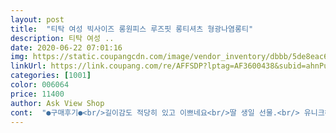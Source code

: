 ```yaml
---
layout: post 
title:  "티탁 여성 빅사이즈 롱원피스 루즈핏 롱티셔츠 형광나염롱티" 
description: 티탁 여성 ..
date: 2020-06-22 07:01:16 
img: https://static.coupangcdn.com/image/vendor_inventory/dbbb/5de8eac6399aa97e09eed9f16c430d64e9dfe1db26c4154b4a7662345b60.jpg 
linkUrl: https://link.coupang.com/re/AFFSDP?lptag=AF3600438&subid=ahnPublicAsk&pageKey=1539745655&itemId=2637783668&vendorItemId=70903639381&traceid=V0-113-19d999846ba8ec6b 
categories: [1001] 
color: 006064 
price: 11400 
author: Ask View Shop 
cont:  "●구매후기●<br/>길이감도 적당히 있고 이쁘네요<br/>딸 생일 선물.<br/> 유니크해서 만족합니다<br/>사진과 동일 가성비 좋습니다.<br/><br/>색감도 은은하고 품도 넉넉해서 박시로 입음 짱♡<br/>세탁전에 넘뻣뻣한느낌이라 뭐지 했는데... <br/><br/>옷이 너무 이뻐요♡♡♡♡<br/>한번세탁후 입었는데 부드러워지내요<br/>" 
---
```

